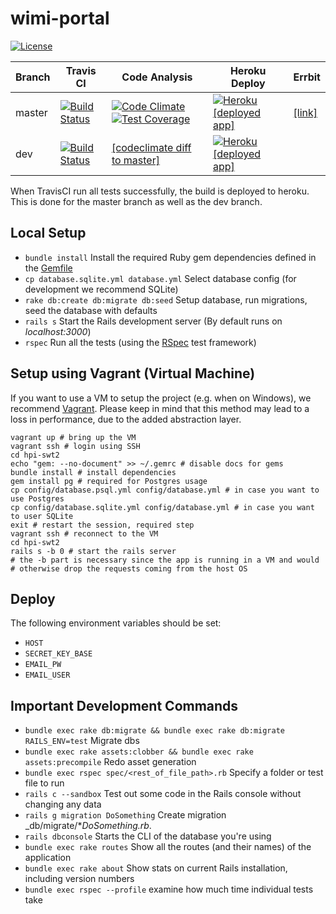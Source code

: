 # wimi-portal
[![License](http://img.shields.io/badge/license-AGPL-blue.svg)](https://github.com/hpi-swt2/wimi-portal/blob/master/LICENSE)

Branch | Travis CI  | Code Analysis | Heroku Deploy | Errbit
------ | ---------- | ------------- | ------------- | ------
master  | [![Build Status](https://travis-ci.org/hpi-swt2/wimi-portal.svg?branch=master)](https://travis-ci.org/hpi-swt2/wimi-portal) | [![Code Climate](https://codeclimate.com/github/hpi-swt2/wimi-portal/badges/gpa.svg)](https://codeclimate.com/github/hpi-swt2/wimi-portal) [![Test Coverage](https://codeclimate.com/github/hpi-swt2/wimi-portal/badges/coverage.svg)](https://codeclimate.com/github/hpi-swt2/wimi-portal/coverage) | [![Heroku](https://heroku-badge.herokuapp.com/?app=wimi-portal)](http://wimi-portal.herokuapp.com/) [[deployed app]](http://wimi-portal.herokuapp.com/) | [[link]](http://swt2-2015-errbit.herokuapp.com/)
dev  | [![Build Status](https://travis-ci.org/hpi-swt2/wimi-portal.svg?branch=dev)](https://travis-ci.org/hpi-swt2/wimi-portal) | [[codeclimate diff to master]](https://codeclimate.com/github/hpi-swt2/wimi-portal/compare/dev) | [![Heroku](https://heroku-badge.herokuapp.com/?app=wimi-portal-dev)](http://wimi-portal-dev.herokuapp.com/) [[deployed app]](http://wimi-portal-dev.herokuapp.com/)

When TravisCI run all tests successfully, the build is deployed to heroku. This is done for the master branch as well as the dev branch.

## Local Setup

* `bundle install` Install the required Ruby gem dependencies defined in the [Gemfile](https://github.com/hpi-swt2/workshop-portal/blob/production/Gemfile)
* `cp database.sqlite.yml database.yml` Select database config (for development we recommend SQLite) 
* `rake db:create db:migrate db:seed` Setup database, run migrations, seed the database with defaults
* `rails s` Start the Rails development server (By default runs on _localhost:3000_)
* `rspec` Run all the tests (using the [RSpec](http://rspec.info/) test framework)

## Setup using Vagrant (Virtual Machine)

If you want to use a VM to setup the project (e.g. when on Windows), we recommend [Vagrant](https://www.vagrantup.com/).
Please keep in mind that this method may lead to a loss in performance, due to the added abstraction layer.

```
vagrant up # bring up the VM
vagrant ssh # login using SSH
cd hpi-swt2
echo "gem: --no-document" >> ~/.gemrc # disable docs for gems
bundle install # install dependencies
gem install pg # required for Postgres usage
cp config/database.psql.yml config/database.yml # in case you want to use Postgres
cp config/database.sqlite.yml config/database.yml # in case you want to user SQLite
exit # restart the session, required step
vagrant ssh # reconnect to the VM
cd hpi-swt2
rails s -b 0 # start the rails server
# the -b part is necessary since the app is running in a VM and would
# otherwise drop the requests coming from the host OS
```

## Deploy

The following environment variables should be set:

* `HOST`
* `SECRET_KEY_BASE`
* `EMAIL_PW`
* `EMAIL_USER`

## Important Development Commands
* `bundle exec rake db:migrate && bundle exec rake db:migrate RAILS_ENV=test` Migrate dbs
* `bundle exec rake assets:clobber && bundle exec rake assets:precompile` Redo asset generation
* `bundle exec rspec spec/<rest_of_file_path>.rb` Specify a folder or test file to run
* `rails c --sandbox` Test out some code in the Rails console without changing any data
* `rails g migration DoSomething` Create migration _db/migrate/*_DoSomething.rb_.
* `rails dbconsole` Starts the CLI of the database you're using
* `bundle exec rake routes` Show all the routes (and their names) of the application
* `bundle exec rake about` Show stats on current Rails installation, including version numbers
* `bundle exec rspec --profile` examine how much time individual tests take
